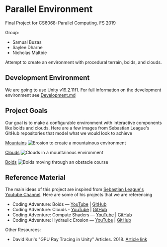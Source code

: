 # Parallel Environment

Final Project for CS6068:  Parallel Computing. FS 2019

Group:
* Samual Buzas
* Saylee Dharne
* Nicholas Maltbie

Attempt to create an environment with procedural terrain, boids, and clouds.

## Development Environment

We are going to use Unity v19.2.11f1. For full information on the development environment see [Development.md](Development.md)

## Project Goals

Our goal is to make a configurable environment with interactive components like boids and clouds. Here are a few images from Sebastian League's GitHub repositories that model what we would look to achieve

[Mountains](https://github.com/SebLague/Hydraulic-Erosion/)
![Erosion to create a mountainous environment](Reference/erossion.png)

[Clouds](https://github.com/SebLague/Clouds)
![Clouds in a mountainous environment](Reference/clouds.png)

[Boids](https://github.com/SebLague/Boids)
![Boids moving through an obstacle course](Reference/boids.png)

## Reference Material

The main ideas of this project are inspired from [Sebastian League's Youtube Channel](https://www.youtube.com/channel/UCmtyQOKKmrMVaKuRXz02jbQ). Here are some of his projects that we are referencing
* Coding Adventure: Boids — [YouTube](https://www.youtube.com/watch?v=bqtqltqcQhw) | [GitHub](https://github.com/SebLague/Boids)
* Coding Adventure: Clouds - [YouTube](https://www.youtube.com/watch?v=4QOcCGI6xOU) | [GitHub](https://github.com/SebLague/Clouds)
* Coding Adventure: Compute Shaders — [YouTube](https://www.youtube.com/watch?v=9RHGLZLUuwc) | [GitHub](https://github.com/SebLague/Hydraulic-Erosion)
* Coding Adventure: Hydraulic Erosion — [YouTube](https://www.youtube.com/watch?v=eaXk97ujbPQ) | [GitHub](https://github.com/SebLague/Hydraulic-Erosion/tree/Coding-Adventure-E01) 

Other Resources:
* David Kuri's "GPU Ray Tracing in Unity" Articles. 2018. [Article link](http://blog.three-eyed-games.com/2018/05/03/gpu-ray-tracing-in-unity-part-1/)

